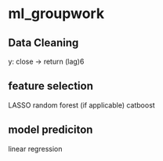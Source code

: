 # ml_groupwork
## Data Cleaning
  y: close -> return (lag)6
## feature selection
  LASSO
  random forest (if applicable)
  catboost
## model prediciton
  linear regression
  
